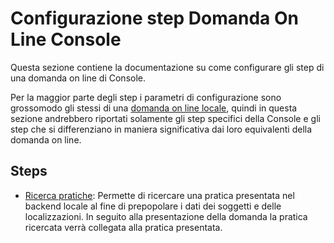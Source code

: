 # Configurazione step Domanda On Line Console

Questa sezione contiene la documentazione su come configurare gli step di una domanda on line di Console.

Per la maggior parte degli step i parametri di configurazione sono grossomodo gli stessi di una [domanda on line locale](../../../domanda-on-line/workflow/), quindi in questa sezione andrebbero riportati solamente gli step specifici della Console e gli step che si differenziano in maniera significativa dai loro equivalenti della domanda on line.

## Steps

- [Ricerca pratiche](./ricerca-pratiche/): Permette di ricercare una pratica presentata nel backend locale al fine di prepopolare i dati dei soggetti e delle localizzazioni. In seguito alla presentazione della domanda la pratica ricercata verrà collegata alla pratica presentata.
  